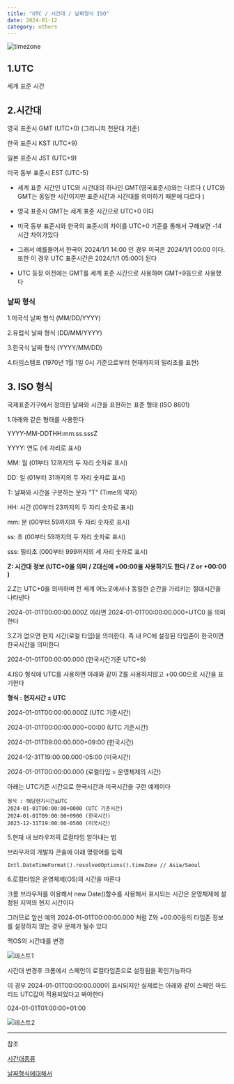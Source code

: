 ```yaml
---
title: "UTC / 시간대 / 날짜형식 ISO"
date: 2024-01-12
category: others
---
```


![timezone](/storage/1704989191.jpg)

## 1.UTC

세계 표준 시간

## 2.시간대

영국 표준시 GMT (UTC+0) (그리니치 천문대 기준)

한국 표준시 KST (UTC+9)

일본 표준시 JST (UTC+9)

미국 동부 표준시 EST (UTC-5)

- 세계 표준 시간인 UTC와 시간대의 하나인 GMT(영국표준시)와는 다르다 ( UTC와 GMT는 동일한 시간이지만 표준시간과 시간대를 의미하기 때문에 다르다 )

- 영국 표준시 GMT는 세계 표준 시간으로 UTC+0 이다

- 미국 동부 표준시와 한국의 표준시의 차이를 UTC+0 기준를 통해서 구해보면 -14시간 차이가있다

- 그래서 예를들어서 한국이 2024/1/1 14:00 인 경우 미국은 2024/1/1 00:00 이다. 또한 이 경우 UTC 표준시간은 2024/1/1 05:00이 된다

- UTC 등장 이전에는 GMT를 세계 표준 시간으로 사용하며 GMT+9등으로 사용했다

### 날짜 형식

1.미국식 날짜 형식 (MM/DD/YYYY)

2.유럽식 날짜 형식 (DD/MM/YYYY)

3.한국식 날짜 형식 (YYYY/MM/DD)

4.타임스탬프 (1970년 1월 1일 0시 기준으로부터 현재까지의 밀리초를 표현)

## 3. ISO 형식

국제표준기구에서 정의한 날짜와 시간을 표현하는 표준 형태 (ISO 8601)

1.아래와 같은 형태를 사용한다

YYYY-MM-DDTHH:mm:ss.sssZ

YYYY: 연도 (네 자리로 표시)

MM: 월 (01부터 12까지의 두 자리 숫자로 표시)

DD: 일 (01부터 31까지의 두 자리 숫자로 표시)

T: 날짜와 시간을 구분하는 문자 "T" (Time의 약자)

HH: 시간 (00부터 23까지의 두 자리 숫자로 표시)

mm: 분 (00부터 59까지의 두 자리 숫자로 표시)

ss: 초 (00부터 59까지의 두 자리 숫자로 표시)

sss: 밀리초 (000부터 999까지의 세 자리 숫자로 표시)

**Z: 시간대 정보 (UTC+0을 의미 / Z대신에 +00:00을 사용하기도 한다 / Z or +00:00 )**

2.Z는 UTC+0을 의미하며 전 세계 어느곳에서나 동일한 순간을 가리키는 절대시간을 나타낸다

2024-01-01T00:00:00.000Z 이라면 2024-01-01T00:00:00.000+UTC0 을 의미한다

3.Z가 없으면 현지 시간(로컬 타임)을 의미한다. 즉 내 PC에 설정된 타임존이 한국이면 한국시간을 의미한다

2024-01-01T00:00:00.000 (한국시간기준 UTC+9)

4.ISO 형식에 UTC를 사용하면 아래와 같이 Z를 사용하지않고 +00:00으로 시간을 표기한다

**형식 : 현지시간 ± UTC**

2024-01-01T00:00:00.000Z (UTC 기준시간)

2024-01-01T00:00:00.000+00:00 (UTC 기준시간)

2024-01-01T09:00:00.000+09:00 (한국시간)

2024-12-31T19:00:00.000-05:00 (미국시간)

2024-01-01T00:00:00.000 (로컬타임 = 운영체제의 시간)

아래는 UTC기준 시간으로 한국시간과 미국시간을 구한 예제이다

```
형식 : 해당현지시간±UTC
2024-01-01T00:00:00+0000 (UTC 기준시간)
2024-01-01T09:00:00+0900 (한국시간)
2023-12-31T19:00:00-0500 (미국시간)
```

5.현재 내 브라우저의 로컬타임 알아내는 법

브라우저의 개발자 콘솔에 아래 명령어를 입력

`Intl.DateTimeFormat().resolvedOptions().timeZone // Asia/Seoul`

6.로컬타임은 운영체제(OS)의 시간을 따른다

크롬 브라우저를 이용해서 new Date()함수를 사용해서 표시되는 시간은 운영체제에 설정된 지역의 현지 시간이다

그러므로 앞선 예의 2024-01-01T00:00:00.000 처럼 Z와 +00:00등의 타임존 정보를 설정하지 않는 경우 문제가 될수 있다

맥OS의 시간대를 변경

![테스트1](/storage/1704988838.jpg)

시간대 변경후 크롬에서 스페인이 로컬타임존으로 설정됨을 확인가능하다

이 경우 2024-01-01T00:00:00.000이 표시되지만 실제로는 아래와 같이 스페인 마드리드 UTC값이 적용되었다고 봐야한다

024-01-01T01:00:00+01:00

![테스트2](/storage/1704988870.jpg)

---

참조

[시간대종류](https://meetingplanner.io/ko/timezone/list)

[날짜형식에대해서](https://webigotr.tistory.com/349)
